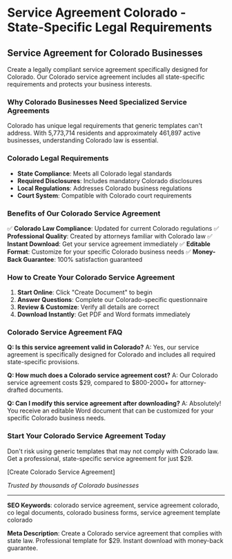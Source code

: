 # Service Agreement Colorado - State-Specific Legal Requirements

## Service Agreement for Colorado Businesses

Create a legally compliant service agreement specifically designed for Colorado. Our Colorado service agreement includes all state-specific requirements and protects your business interests.

### Why Colorado Businesses Need Specialized Service Agreements

Colorado has unique legal requirements that generic templates can't address. With 5,773,714 residents and approximately 461,897 active businesses, understanding Colorado law is essential.

### Colorado Legal Requirements

- **State Compliance**: Meets all Colorado legal standards
- **Required Disclosures**: Includes mandatory Colorado disclosures
- **Local Regulations**: Addresses Colorado business regulations
- **Court System**: Compatible with Colorado court requirements

### Benefits of Our Colorado Service Agreement

✅ **Colorado Law Compliance**: Updated for current Colorado regulations
✅ **Professional Quality**: Created by attorneys familiar with Colorado law
✅ **Instant Download**: Get your service agreement immediately
✅ **Editable Format**: Customize for your specific Colorado business needs
✅ **Money-Back Guarantee**: 100% satisfaction guaranteed

### How to Create Your Colorado Service Agreement

1. **Start Online**: Click "Create Document" to begin
2. **Answer Questions**: Complete our Colorado-specific questionnaire
3. **Review & Customize**: Verify all details are correct
4. **Download Instantly**: Get PDF and Word formats immediately

### Colorado Service Agreement FAQ

**Q: Is this service agreement valid in Colorado?**
A: Yes, our service agreement is specifically designed for Colorado and includes all required state-specific provisions.

**Q: How much does a Colorado service agreement cost?**
A: Our Colorado service agreement costs $29, compared to $800-2000+ for attorney-drafted documents.

**Q: Can I modify this service agreement after downloading?**
A: Absolutely! You receive an editable Word document that can be customized for your specific Colorado business needs.

### Start Your Colorado Service Agreement Today

Don't risk using generic templates that may not comply with Colorado law. Get a professional, state-specific service agreement for just $29.

[Create Colorado Service Agreement]

*Trusted by thousands of Colorado businesses*

---

**SEO Keywords**: colorado service agreement, service agreement colorado, co legal documents, colorado business forms, service agreement template colorado

**Meta Description**: Create a Colorado service agreement that complies with state law. Professional template for $29. Instant download with money-back guarantee.
